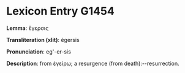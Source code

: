 # Lexicon Entry G1454

**Lemma**: ἔγερσις

**Transliteration (xlit)**: égersis

**Pronunciation**: eg'-er-sis

**Description**:
from ἐγείρω; a resurgence (from death):--resurrection.
